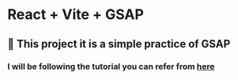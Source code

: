 # React + Vite + GSAP

## 🎯 This project it is a simple practice of GSAP

### I will be following the tutorial you can refer from [here](https://gsap.com/resources/get-started)
